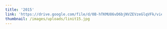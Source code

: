 ```yaml
---
title: '2015'
link: 'https://drive.google.com/file/d/0B-hTKMU86vD6bjNVZEVzeGlqVFk/view?usp=sharing'
thumbnail: /images/uploads/linit15.jpg
---
```


